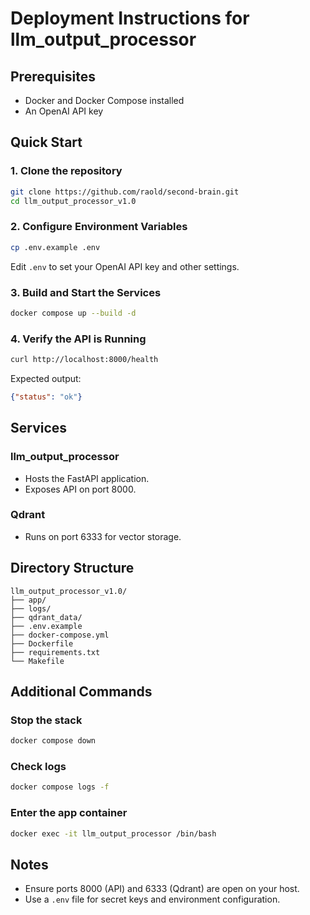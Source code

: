 # Deployment Instructions for llm_output_processor

## Prerequisites
- Docker and Docker Compose installed
- An OpenAI API key

## Quick Start

### 1. Clone the repository
```bash
git clone https://github.com/raold/second-brain.git
cd llm_output_processor_v1.0
```

### 2. Configure Environment Variables
```bash
cp .env.example .env
```
Edit `.env` to set your OpenAI API key and other settings.

### 3. Build and Start the Services
```bash
docker compose up --build -d
```

### 4. Verify the API is Running
```bash
curl http://localhost:8000/health
```
Expected output:
```json
{"status": "ok"}
```

## Services

### llm_output_processor
- Hosts the FastAPI application.
- Exposes API on port 8000.

### Qdrant
- Runs on port 6333 for vector storage.

## Directory Structure
```
llm_output_processor_v1.0/
├── app/
├── logs/
├── qdrant_data/
├── .env.example
├── docker-compose.yml
├── Dockerfile
├── requirements.txt
└── Makefile
```

## Additional Commands
### Stop the stack
```bash
docker compose down
```

### Check logs
```bash
docker compose logs -f
```

### Enter the app container
```bash
docker exec -it llm_output_processor /bin/bash
```

## Notes
- Ensure ports 8000 (API) and 6333 (Qdrant) are open on your host.
- Use a `.env` file for secret keys and environment configuration.
